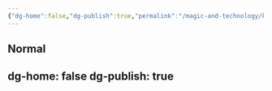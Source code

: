 ```yaml
---
{"dg-home":false,"dg-publish":true,"permalink":"/magic-and-technology/key-concepts/realm-shifts/","dgPassFrontmatter":true,"noteIcon":""}
---
```



<userStyle>Normal</userStyle>
---
dg-home: false
dg-publish: true
---

